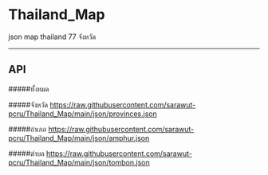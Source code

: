 # Thailand_Map
json map thailand 77 จังหวัด
__________________________
## API 
#####ทั้งหมด

#####จังหวัด https://raw.githubusercontent.com/sarawut-pcru/Thailand_Map/main/json/provinces.json

#####อำเภอ https://raw.githubusercontent.com/sarawut-pcru/Thailand_Map/main/json/amphur.json

#####ตำบล https://raw.githubusercontent.com/sarawut-pcru/Thailand_Map/main/json/tombon.json
